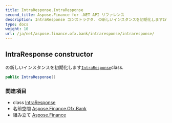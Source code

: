 ```yaml
---
title: IntraResponse.IntraResponse
second_title: Aspose.Finance for .NET API リファレンス
description: IntraResponse コンストラクタ. の新しいインスタンスを初期化しますIntraResponseclass.
type: docs
weight: 10
url: /ja/net/aspose.finance.ofx.bank/intraresponse/intraresponse/
---
```

## IntraResponse constructor

の新しいインスタンスを初期化します[`IntraResponse`](../)class.

```csharp
public IntraResponse()
```

### 関連項目

* class [IntraResponse](../)
* 名前空間 [Aspose.Finance.Ofx.Bank](../../intraresponse/)
* 組み立て [Aspose.Finance](../../../)


